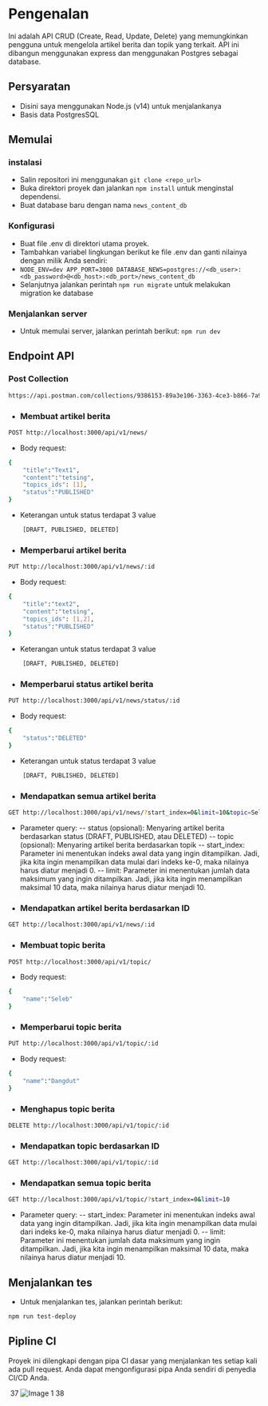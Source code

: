 # Pengenalan
Ini adalah API CRUD (Create, Read, Update, Delete) yang memungkinkan pengguna untuk mengelola artikel berita dan topik yang terkait. API ini dibangun menggunakan express dan menggunakan Postgres sebagai database.

## Persyaratan
- Disini saya menggunakan Node.js (v14) untuk menjalankanya
- Basis data PostgresSQL

## Memulai

### instalasi
- Salin repositori ini menggunakan ``git clone <repo_url>``
- Buka direktori proyek dan jalankan ``npm install`` untuk menginstal dependensi.
- Buat database baru dengan nama ``news_content_db``

### Konfigurasi
- Buat file .env di direktori utama proyek.
- Tambahkan variabel lingkungan berikut ke file .env dan ganti nilainya dengan milik Anda sendiri:
- ``
NODE_ENV=dev
APP_PORT=3000
DATABASE_NEWS=postgres://<db_user>:<db_password>@<db_host>:<db_port>/news_content_db
``
- Selanjutnya jalankan perintah ``npm run migrate`` untuk melakukan migration ke database

### Menjalankan server
- Untuk memulai server, jalankan perintah berikut:
``npm run dev``

## Endpoint API

### Post Collection
```bash
https://api.postman.com/collections/9386153-89a3e106-3363-4ce3-b866-7a9b168a26a2?access_key=PMAT-01GVXK2AY4E8CG82WEN1QSG4N7
```

- ### Membuat artikel berita
```bash
POST http://localhost:3000/api/v1/news/
```
- Body request:
```bash
{
    "title":"Text1",
    "content":"tetsing",
    "topics_ids": [1],
    "status":"PUBLISHED"
}
```
- Keterangan untuk status terdapat 3 value
```bash
    [DRAFT, PUBLISHED, DELETED]
```

- ### Memperbarui artikel berita
```bash
PUT http://localhost:3000/api/v1/news/:id
```
- Body request:
```bash
{
    "title":"text2",
    "content":"tetsing",
    "topics_ids": [1,2],
    "status":"PUBLISHED"
}
```
- Keterangan untuk status terdapat 3 value
```bash
    [DRAFT, PUBLISHED, DELETED]
```

- ### Memperbarui status artikel berita
```bash
PUT http://localhost:3000/api/v1/news/status/:id
```
- Body request:
```bash
{
    "status":"DELETED"
}
```
- Keterangan untuk status terdapat 3 value
```bash
    [DRAFT, PUBLISHED, DELETED]
```

- ### Mendapatkan semua artikel berita
```bash
GET http://localhost:3000/api/v1/news/?start_index=0&limit=10&topic=Seleb
```
- Parameter query:
-- status (opsional): Menyaring artikel berita berdasarkan status (DRAFT, PUBLISHED, atau DELETED)
-- topic (opsional): Menyaring artikel berita berdasarkan topik
-- start_index: Parameter ini menentukan indeks awal data yang ingin ditampilkan. Jadi, jika kita ingin menampilkan data mulai dari indeks ke-0, maka nilainya harus diatur menjadi 0.
-- limit: Parameter ini menentukan jumlah data maksimum yang ingin ditampilkan. Jadi, jika kita ingin menampilkan maksimal 10 data, maka nilainya harus diatur menjadi 10.

- ###  Mendapatkan artikel berita berdasarkan ID
```bash
GET http://localhost:3000/api/v1/news/:id
```


- ### Membuat topic berita
```bash
POST http://localhost:3000/api/v1/topic/
```
- Body request:
```bash
{
	"name":"Seleb"
}
```

- ### Memperbarui topic berita
```bash
PUT http://localhost:3000/api/v1/topic/:id
```
- Body request:
```bash
{
	"name":"Dangdut"
}
```

- ### Menghapus topic berita
```bash
DELETE http://localhost:3000/api/v1/topic/:id
```

- ###  Mendapatkan topic berdasarkan ID
```bash
GET http://localhost:3000/api/v1/topic/:id
```

- ### Mendapatkan semua topic berita
```bash
GET http://localhost:3000/api/v1/topic/?start_index=0&limit=10
```
- Parameter query:
-- start_index: Parameter ini menentukan indeks awal data yang ingin ditampilkan. Jadi, jika kita ingin menampilkan data mulai dari indeks ke-0, maka nilainya harus diatur menjadi 0.
-- limit: Parameter ini menentukan jumlah data maksimum yang ingin ditampilkan. Jadi, jika kita ingin menampilkan maksimal 10 data, maka nilainya harus diatur menjadi 10.


## Menjalankan tes
- Untuk menjalankan tes, jalankan perintah berikut:
```bash
npm run test-deploy
```

## Pipline CI
Proyek ini dilengkapi dengan pipa CI dasar yang menjalankan tes setiap kali ada pull request. Anda dapat mengonfigurasi pipa Anda sendiri di penyedia CI/CD Anda.


​
37
![Image 1](https://lh4.googleusercontent.com/27cLxMVyV1Xm0v77Rguvb8FKnJfh4cbdG0qXGeEw52pPdsLigBsFmyqeYNg1FltX-Z4=w2400)
38
